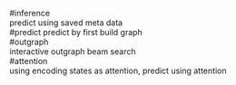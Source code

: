 #inference  
predict using saved meta data   
#predict
predict by first build graph  
#outgraph  
interactive outgraph beam search  
#attention  
using encoding states as attention, predict using attention  
